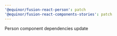```yaml
---
'@equinor/fusion-react-person': patch
'@equinor/fusion-react-components-stories': patch
---
```


Person component dependencies update
